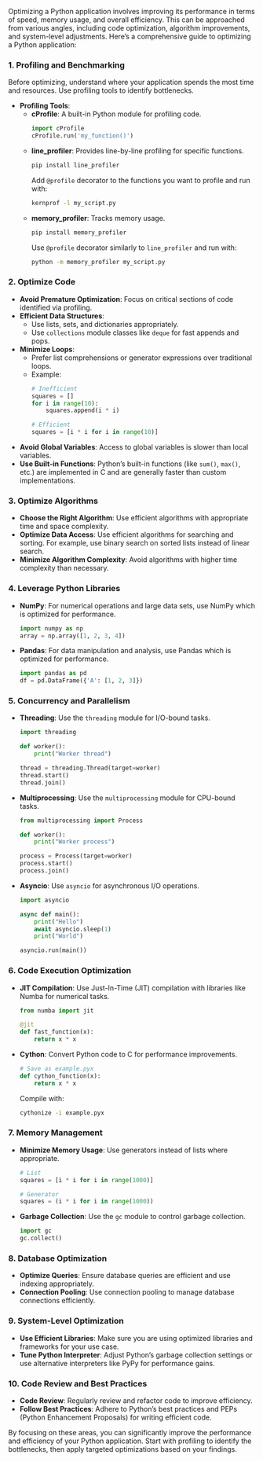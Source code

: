 Optimizing a Python application involves improving its performance in terms of speed, memory usage, and overall efficiency. This can be approached from various angles, including code optimization, algorithm improvements, and system-level adjustments. Here’s a comprehensive guide to optimizing a Python application:

### 1. **Profiling and Benchmarking**

Before optimizing, understand where your application spends the most time and resources. Use profiling tools to identify bottlenecks.

- **Profiling Tools**:
  - **cProfile**: A built-in Python module for profiling code.
    ```python
    import cProfile
    cProfile.run('my_function()')
    ```
  - **line_profiler**: Provides line-by-line profiling for specific functions.
    ```bash
    pip install line_profiler
    ```
    Add `@profile` decorator to the functions you want to profile and run with:
    ```bash
    kernprof -l my_script.py
    ```
  - **memory_profiler**: Tracks memory usage.
    ```bash
    pip install memory_profiler
    ```
    Use `@profile` decorator similarly to `line_profiler` and run with:
    ```bash
    python -m memory_profiler my_script.py
    ```

### 2. **Optimize Code**

- **Avoid Premature Optimization**: Focus on critical sections of code identified via profiling.
- **Efficient Data Structures**:
  - Use lists, sets, and dictionaries appropriately.
  - Use `collections` module classes like `deque` for fast appends and pops.
- **Minimize Loops**:
  - Prefer list comprehensions or generator expressions over traditional loops.
  - Example:
    ```python
    # Inefficient
    squares = []
    for i in range(10):
        squares.append(i * i)
    
    # Efficient
    squares = [i * i for i in range(10)]
    ```
- **Avoid Global Variables**: Access to global variables is slower than local variables.
- **Use Built-in Functions**: Python’s built-in functions (like `sum()`, `max()`, etc.) are implemented in C and are generally faster than custom implementations.

### 3. **Optimize Algorithms**

- **Choose the Right Algorithm**: Use efficient algorithms with appropriate time and space complexity.
- **Optimize Data Access**: Use efficient algorithms for searching and sorting. For example, use binary search on sorted lists instead of linear search.
- **Minimize Algorithm Complexity**: Avoid algorithms with higher time complexity than necessary.

### 4. **Leverage Python Libraries**

- **NumPy**: For numerical operations and large data sets, use NumPy which is optimized for performance.
  ```python
  import numpy as np
  array = np.array([1, 2, 3, 4])
  ```
- **Pandas**: For data manipulation and analysis, use Pandas which is optimized for performance.
  ```python
  import pandas as pd
  df = pd.DataFrame({'A': [1, 2, 3]})
  ```

### 5. **Concurrency and Parallelism**

- **Threading**: Use the `threading` module for I/O-bound tasks.
  ```python
  import threading
  
  def worker():
      print("Worker thread")

  thread = threading.Thread(target=worker)
  thread.start()
  thread.join()
  ```
- **Multiprocessing**: Use the `multiprocessing` module for CPU-bound tasks.
  ```python
  from multiprocessing import Process
  
  def worker():
      print("Worker process")

  process = Process(target=worker)
  process.start()
  process.join()
  ```
- **Asyncio**: Use `asyncio` for asynchronous I/O operations.
  ```python
  import asyncio
  
  async def main():
      print("Hello")
      await asyncio.sleep(1)
      print("World")

  asyncio.run(main())
  ```

### 6. **Code Execution Optimization**

- **JIT Compilation**: Use Just-In-Time (JIT) compilation with libraries like Numba for numerical tasks.
  ```python
  from numba import jit
  
  @jit
  def fast_function(x):
      return x * x
  ```
- **Cython**: Convert Python code to C for performance improvements.
  ```python
  # Save as example.pyx
  def cython_function(x):
      return x * x
  ```
  Compile with:
  ```bash
  cythonize -i example.pyx
  ```

### 7. **Memory Management**

- **Minimize Memory Usage**: Use generators instead of lists where appropriate.
  ```python
  # List
  squares = [i * i for i in range(1000)]
  
  # Generator
  squares = (i * i for i in range(1000))
  ```
- **Garbage Collection**: Use the `gc` module to control garbage collection.
  ```python
  import gc
  gc.collect()
  ```

### 8. **Database Optimization**

- **Optimize Queries**: Ensure database queries are efficient and use indexing appropriately.
- **Connection Pooling**: Use connection pooling to manage database connections efficiently.

### 9. **System-Level Optimization**

- **Use Efficient Libraries**: Make sure you are using optimized libraries and frameworks for your use case.
- **Tune Python Interpreter**: Adjust Python’s garbage collection settings or use alternative interpreters like PyPy for performance gains.

### 10. **Code Review and Best Practices**

- **Code Review**: Regularly review and refactor code to improve efficiency.
- **Follow Best Practices**: Adhere to Python’s best practices and PEPs (Python Enhancement Proposals) for writing efficient code.

By focusing on these areas, you can significantly improve the performance and efficiency of your Python application. Start with profiling to identify the bottlenecks, then apply targeted optimizations based on your findings.